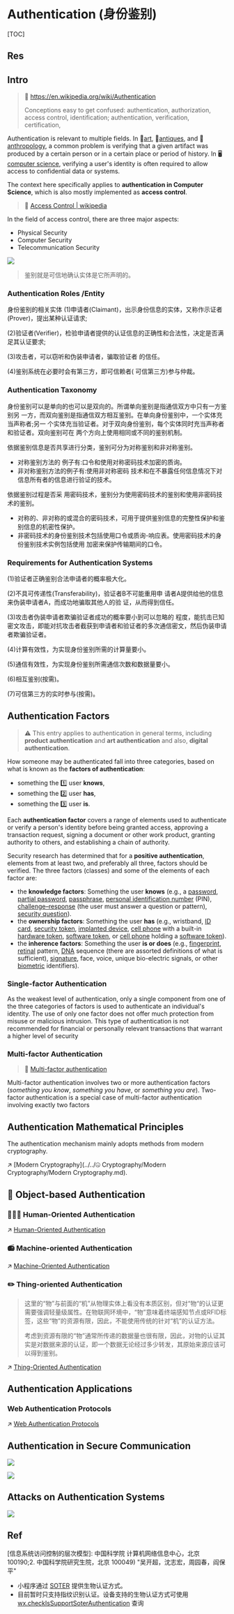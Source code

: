 # Authentication (身份鉴别)

[TOC]



## Res



## Intro

> 🔗 https://en.wikipedia.org/wiki/Authentication
>
> Conceptions easy to get confused:
> authentication, authorization, access control, identification;
> authentication, verification, certification,

Authentication is relevant to multiple fields. In 🎨[art](https://en.wikipedia.org/wiki/Art), 🩻[antiques](https://en.wikipedia.org/wiki/Antique), and 🐒[anthropology](https://en.wikipedia.org/wiki/Anthropology), a common problem is verifying that a given artifact was produced by a certain person or in a certain place or period of history. In 🖥️[computer science](https://en.wikipedia.org/wiki/Computer_science), verifying a user's identity is often required to allow access to confidential data or systems.

The context here specifically applies to **authentication in Computer Science**, which is also mostly implemented as **access control**.

> 🔗 [Access Control | wikipedia](https://en.wikipedia.org/wiki/Access_control)

In the field of access control, there are three major aspects:

- Physical Security
- Computer Security
- Telecommunication Security


![](../../../../../Assets/Pics/Screenshot%202023-06-05%20at%209.30.57%20PM.png)

> 鉴别就是可信地确认实体是它所声明的。


### Authentication Roles /Entity
身份鉴别的相关实体
(1)申请者(Claimant)，出示身份信息的实体，又称作示证者(Prover)，提出某种认证请求; 

(2)验证者(Verifier)，检验申请者提供的认证信息的正确性和合法性，决定是否满足其认证要求;

(3)攻击者，可以窃听和伪装申请者，骗取验证者 的信任。

(4)鉴别系统在必要时会有第三方，即可信赖者( 可信第三方)参与仲裁。


### Authentication Taxonomy
身份鉴别可以是单向的也可以是双向的。所谓单向鉴别是指通信双方中只有一方鉴别另 一方，而双向鉴别是指通信双方相互鉴别。在单向身份鉴别中，一个实体充当声称者;另一 个实体充当验证者。对于双向身份鉴别，每个实体同时充当声称者和验证者。双向鉴别可在 两个方向上使用相同或不同的鉴别机制。

依据鉴别信息是否共享进行分类，鉴别可分为对称鉴别和非对称鉴别。
- 对称鉴别方法的 例子有:口令和使用对称密码技术加密的质询。
- 非对称鉴别方法的例子有:使用非对称密码 技术和在不暴露任何信息情况下对信息所有者的信息进行验证的技术。

依据鉴别过程是否采 用密码技术，鉴别分为使用密码技术的鉴别和使用非密码技术的鉴别。
- 对称的、非对称的或混合的密码技术，可用于提供鉴别信息的完整性保护和鉴别信息的机密性保护。
- 非密码技术的身份鉴别技术包括使用口令或质询-响应表。使用密码技术的身份鉴别技术实例包括使用 加密来保护传输期间的口令。


### Requirements for Authentication Systems
(1)验证者正确鉴别合法申请者的概率极大化。

(2)不具可传递性(Transferability)，验证者B不可能重用申 请者A提供给他的信息来伪装申请者A，而成功地骗取其他人的验 证，从而得到信任。

(3)攻击者伪装申请者欺骗验证者成功的概率要小到可以忽略的 程度，能抗击已知密文攻击，即能对抗攻击者截获到申请者和验证者的多次通信密文，然后伪装申请者欺骗验证者。

(4)计算有效性，为实现身份鉴别所需的计算量要小。

(5)通信有效性，为实现身份鉴别所需通信次数和数据量要小。

(6)相互鉴别(按需)。

(7)可信第三方的实时参与(按需)。



## Authentication Factors
> ⚠ This entry applies to authentication in general terms, including **product authentication** and **art authentication** and also, **digital authentication**. 

How someone may be authenticated fall into three categories, based on what is known as the **factors of authentication**: 
- something the 1️⃣ user **knows**, 
- something the 2️⃣ user **has**,
- something the 3️⃣ user **is**. 

Each **authentication factor** covers a range of elements used to authenticate or verify a person's identity before being granted access, approving a transaction request, signing a document or other work product, granting authority to others, and establishing a chain of authority.

Security research has determined that for a **positive authentication**, elements from at least two, and preferably all three, factors should be verified. The three factors (classes) and some of the elements of each factor are:

- the **knowledge factors**: Something the user **knows** (e.g., a [password](https://en.wikipedia.org/wiki/Password), [partial password](https://en.wikipedia.org/wiki/Partial_password), [passphrase](https://en.wikipedia.org/wiki/Pass_phrase), [personal identification number](https://en.wikipedia.org/wiki/Personal_identification_number) (PIN), [challenge–response](https://en.wikipedia.org/wiki/Challenge–response) (the user must answer a question or pattern), [security question](https://en.wikipedia.org/wiki/Security_question)).
- the **ownership factors**: Something the user **has** (e.g., wristband, [ID card](https://en.wikipedia.org/wiki/ID_card), [security token](https://en.wikipedia.org/wiki/Security_token), [implanted device](https://en.wikipedia.org/wiki/Microchip_implant_(human)), [cell phone](https://en.wikipedia.org/wiki/Cell_phone) with a built-in [hardware token](https://en.wikipedia.org/wiki/Hardware_token), [software token](https://en.wikipedia.org/wiki/Software_token), or [cell phone](https://en.wikipedia.org/wiki/Cell_phone) holding a [software token](https://en.wikipedia.org/wiki/Software_token)).
- the **inherence factors**: Something the user **is or does** (e.g., [fingerprint](https://en.wikipedia.org/wiki/Fingerprint), [retinal](https://en.wikipedia.org/wiki/Retina) pattern, [DNA](https://en.wikipedia.org/wiki/DNA) sequence (there are assorted definitions of what is sufficient), [signature](https://en.wikipedia.org/wiki/Signature), face, voice, unique bio-electric signals, or other [biometric](https://en.wikipedia.org/wiki/Biometric) identifiers).


### Single-factor Authentication
As the weakest level of authentication, only a single component from one of the three categories of factors is used to authenticate an individual's identity. The use of only one factor does not offer much protection from misuse or malicious intrusion. This type of authentication is not recommended for financial or personally relevant transactions that warrant a higher level of security


### Multi-factor Authentication
> 🔗 [Multi-factor authentication](https://en.wikipedia.org/wiki/Multi-factor_authentication) 

Multi-factor authentication involves two or more authentication factors (*something you know*, *something you have*, or *something you are*). Two-factor authentication is a special case of multi-factor authentication involving exactly two factors



## Authentication Mathematical Principles
The authentication mechanism mainly adopts methods from modern cryptography.

↗️  [Modern Cryptography](../../🤐 Cryptography/Modern Cryptography/Modern Cryptography.md).



## 🧊 Object-based Authentication
### 🤦🏻‍♀️ Human-Oriented Authentication
↗ [Human-Oriented Authentication](Object-Based%20Authetication/Human-Oriented%20Authentication/Human-Oriented%20Authentication.md)


### 📻 Machine-oriented Authentication
↗ [Machine-Oriented Authentication](Object-Based%20Authetication/Machine-Oriented%20Authentication/Machine-Oriented%20Authentication.md)


### ✏️ Thing-oriented Authentication

> 这里的“物”与前面的“机”从物理实体上看没有本质区别，但对“物“的认证更需要强调轻量级属性。在物联网环境中，“物”意味着终端感知节点或RFID标签，这些“物”的资源有限，因此，不能使用传统的针对“机”的认证方法。
>
> 考虑到资源有限的“物”通常所传递的数据量也很有限，因此，对物的认证其实是对数据来源的认证，即一个数据无论经过多少转发，其原始来源应该可以得到鉴别。

↗ [Thing-Oriented Authentication](Object-Based%20Authetication/Thing-Oriented%20Authentication/Thing-Oriented%20Authentication.md)



## Authentication Applications
### Web Authentication Protocols
↗ [Web Authentication Protocols](../../../🌄%20Security%20Scenarios/💉%20Web%20Security/Access%20Control%20in%20Web/Web%20Authentication/Web%20Authentication%20Protocols/Web%20Authentication%20Protocols.md)



## Authentication in Secure Communication
![](../../../../../Assets/Pics/Screenshot%202023-06-05%20at%2010.09.26%20PM.png)

![](../../../../../Assets/Pics/Screenshot%202023-06-05%20at%2010.09.38%20PM.png)



## Attacks on Authentication Systems

![](../../../../../Assets/Pics/Screenshot%202023-06-05%20at%209.34.52%20PM.png)



## Ref
[网络安全之身份认证（转载） - 纹身的大熊猫的文章 - 知乎]: https://zhuanlan.zhihu.com/p/84993949

[信息系统访问控制的层次模型]: 中国科学院 计算机网络信息中心，北京 100190;2. 中国科学院研究生院，北京 100049) "吴开超，沈志宏，周园春，阎保平"

[secure authentication]: https://www.securecoding.com/blog/secure-authentication/
[自己动手做一个简单的 Telegram 入群验证 Bot |]: https://tstrs.me/1490.html
[用于识别、认证和验证的生物识别认证系统]: https://www.boonedam.com/zh-cn/accessories-and-additions/biometric-authentication-systems
[微信官方文档 -- 生物认证]: https://developers.weixin.qq.com/miniprogram/dev/framework/open-ability/bio-auth.html

- 小程序通过 [SOTER](https://github.com/Tencent/soter) 提供生物认证方式。
- 目前暂时只支持指纹识别认证。设备支持的生物认证方式可使用 [wx.checkIsSupportSoterAuthentication](https://developers.weixin.qq.com/miniprogram/dev/api/open-api/soter/wx.checkIsSupportSoterAuthentication.html) 查询

[22. Anonymous Authentication（匿名认证）]: https://www.cnblogs.com/jrkl/p/13513429.html

[SAML Explained in Plain English]: https://www.onelogin.com/learn/saml

